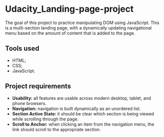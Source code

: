 # Udacity_Landing-page-project
The goal of this project to practice manipulating DOM using JavaScript.
This is a multi-section landing page, with a dynamically updating navigational menu based on the amount of content that is added to the page.

## Tools used
- HTML;
- CSS;
- JavaScript.

## Project requirements
- **Usability:** all features are usable across modern desktop, tablet, and phone browsers.
- **Navigation:** navigation is built dynamically as an unordered list.
- **Section Active State:** it should be clear which section is being viewed while scrolling through the page.
- **Scroll to Anchor:** when clicking an item from the navigation menu, the link should scroll to the appropriate section.

